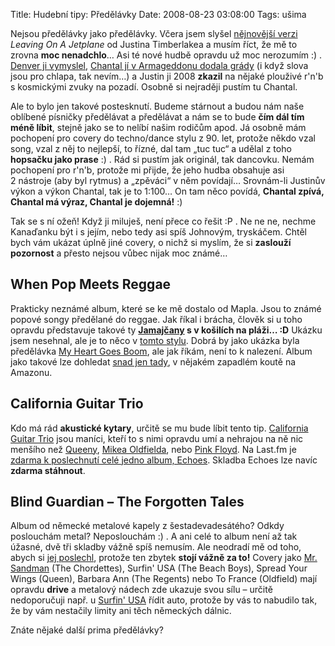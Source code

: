 Title: Hudební tipy: Předělávky
Date: 2008-08-23 03:08:00
Tags: ušima

Nejsou předělávky jako předělávky. Včera jsem slyšel
[nějnovější verzi](http://www.youtube.com/watch?v=pPcLM-hneRg)
*Leaving On A Jetplane* od Justina Timberlakea a musím říct, že mě
to zrovna **moc nenadchlo**… Asi té nové hudbě opravdu už moc
nerozumím :) .
[Denver ji vymyslel](http://www.youtube.com/watch?v=vLBKOcUbHR0),
[Chantal jí v Armageddonu dodala grády](http://www.youtube.com/watch?v=v7RLcq4Kn3Y)
(i když slova jsou pro chlapa, tak nevím…) a Justin ji
2008 **zkazil** na nějaké plouživé r'n'b s kosmickými zvuky na
pozadí. Osobně si nejraději pustím tu Chantal.

Ale to bylo jen takové postesknutí. Budeme stárnout a budou nám
naše oblíbené písničky předělávat a předělávat a nám se to bude
**čím dál tím méně líbit**, stejně jako se to nelíbí našim rodičům
apod. Já osobně mám pochopení pro covery do techno/dance stylu
z 90. let, protože někdo vzal song, vzal z něj to nejlepší, to
řízné, dal tam „tuc tuc“ a udělal z toho **hopsačku jako prase** :)
. Rád si pustím jak originál, tak dancovku. Nemám pochopení pro
r'n'b, protože mi přijde, že jeho hudba obsahuje asi 2 nástroje
(aby byl rytmus) a „zpěváci“ v něm povídají… Srovnám-li Justinův
výkon a výkon Chantal, tak je to 1:100… On tam něco povídá,
**Chantal zpívá, Chantal má výraz, Chantal je dojemná!** :)

Tak se s ní ožeň! Když ji miluješ, není přece co řešit :P . Ne ne
ne, nechme Kanaďanku být i s jejím, nebo tedy asi spíš Johnovým,
tryskáčem. Chtěl bych vám ukázat úplně jiné covery, o nichž si
myslím, že si **zaslouží pozornost** a přesto nejsou vůbec nijak
moc známé…

## When Pop Meets Reggae

Prakticky neznámé album, které se ke mě dostalo od Mapla. Jsou to
známé popové songy předělané do reggae. Jak říkal i brácha, člověk
si u toho opravdu představuje takové ty
**[Jamajčany](http://loh.ct24.cz/article.asp?id=821) s v košilích na pláži… :D**
Ukázku jsem nesehnal, ale je to něco
v [tomto stylu](http://www.youtube.com/watch?v=0jK6WM_KgBU). Dobrá
by jako ukázka byla předělávka
[My Heart Goes Boom](http://www.youtube.com/watch?v=ad2O85SUYm0),
ale jak říkám, není to k nalezení. Album jako takové lze dohledat
[snad jen tady](http://www.amazon.co.uk/When-Pop-meets-Reggae-Various/dp/B00005LWCI),
v nějakém zapadlém koutě na Amazonu.

## California Guitar Trio

Kdo má rád **akustické kytary**, určitě se mu bude líbit tento tip.
[California Guitar Trio](http://www.cgtrio.com/) jsou maníci, kteří
to s nimi opravdu umí a nehrajou na ně nic menšího než
[Queeny](http://www.youtube.com/watch?v=rNNcMDZn2Qk),
[Mikea Oldfielda](http://www.youtube.com/watch?v=p2OCF1ar0kk), nebo
[Pink Floyd](http://www.youtube.com/watch?v=X2OwTTUxJFA). Na
Last.fm je
[zdarma k poslechnutí celé jedno album, Echoes](http://www.last.fm/music/California+Guitar+Trio/Echoes).
Skladba Echoes lze navíc **zdarma stáhnout**.

## Blind Guardian – The Forgotten Tales

Album od německé metalové kapely z šestadevade­sátého? Odkdy
poslouchám metal? Neposlouchám :) . A ani celé to album není až tak
úžasné, dvě tři skladby vážně spíš nemusím. Ale neodradí mě od
toho, abych si
[jej poslechl](http://www.last.fm/music/Blind+Guardian/The+Forgotten+Tales),
protože ten zbytek **stojí vážně za to!** Covery jako
[Mr. Sandman](http://www.youtube.com/watch?v=qDFmNgmaEe0) (The
Chordettes), Surfin' USA (The Beach Boys), Spread Your Wings
(Queen), Barbara Ann (The Regents) nebo To France (Oldfield) mají
opravdu **drive** a metalový nádech zde ukazuje svou sílu – určitě
nedoporučuji např.
u [Surfin' USA](http://www.youtube.com/watch?v=TdXD7XCMc-c) řídit
auto, protože by vás to nabudilo tak, že by vám nestačily limity
ani těch německých dálnic.

Znáte nějaké další prima předělávky?
